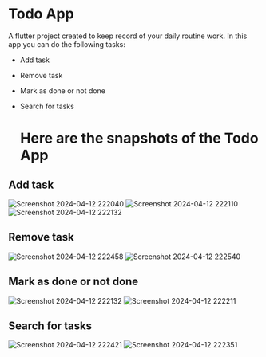 # Todo App

A flutter project created to keep record of your daily routine work.
In this app you can do the following tasks:

- Add task
- Remove task
- Mark as done or not done
- Search for tasks

  <h1>Here are the snapshots of the Todo App</h1>

  

<h2>Add task</h2>

![Screenshot 2024-04-12 222040](https://github.com/WednesdaySP/Todo-App/assets/122176467/509f8706-29cb-4f4b-ac71-cfde14fc674b)
![Screenshot 2024-04-12 222110](https://github.com/WednesdaySP/Todo-App/assets/122176467/089324e9-5029-4fd9-9c23-2c5bd0215459)![Screenshot 2024-04-12 222132](https://github.com/WednesdaySP/Todo-App/assets/122176467/13d876a7-79c8-4c52-82b8-4b1541e49bc0)

<h2>Remove task</h2>

![Screenshot 2024-04-12 222458](https://github.com/WednesdaySP/Todo-App/assets/122176467/8a1ca52c-77bf-4d10-99d8-b8dbda56e44d)
![Screenshot 2024-04-12 222540](https://github.com/WednesdaySP/Todo-App/assets/122176467/08e77188-323c-48cc-ae60-fa11bab7d5ab)

<h2>Mark as done or not done</h2>

![Screenshot 2024-04-12 222132](https://github.com/WednesdaySP/Todo-App/assets/122176467/bac96b11-f6ab-41ac-b373-9d440b407a4c)
![Screenshot 2024-04-12 222211](https://github.com/WednesdaySP/Todo-App/assets/122176467/f06125b8-520b-4e06-b004-148d3078ca7a)

<h2>Search for tasks</h2>

![Screenshot 2024-04-12 222421](https://github.com/WednesdaySP/Todo-App/assets/122176467/06856e8c-7354-4255-958d-ee22549871af)
![Screenshot 2024-04-12 222351](https://github.com/WednesdaySP/Todo-App/assets/122176467/24b7f33c-0005-4ca8-a7cc-66e8c65c59c3)
